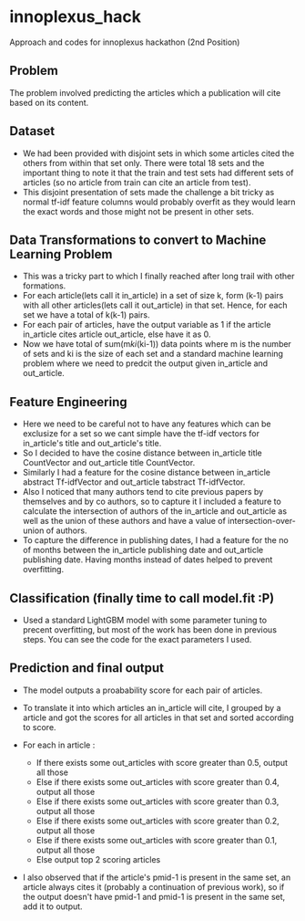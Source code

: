 # innoplexus_hack
Approach and codes for innoplexus hackathon (2nd Position)

## Problem
The problem involved predicting the articles which a publication will cite based on its content. 

## Dataset 
- We had been provided with disjoint sets in which some articles cited the others from within that set only. There were total 18 sets and the important thing to note it that the train and test sets had different sets of articles (so no article from train can cite an article from test). 
- This disjoint presentation of sets made the challenge a bit tricky as normal tf-idf feature columns would probably overfit as they would learn the exact words and those might not be present in other sets. 

## Data Transformations to convert to Machine Learning Problem
- This was a tricky part to which I finally reached after long trail with other formations. 
- For each article(lets call it in_article) in a set of size k, form (k-1) pairs with all other articles(lets call it out_article) in that set. Hence, for each set we have a total of k(k-1) pairs. 
- For each pair of articles, have the output variable as 1 if the article in_article cites article out_article, else have it as 0. 
- Now we have total of sum(m*ki*(ki-1)) data points where m is the number of sets and ki is the size of each set and a standard machine learning problem where we need to predcit the output given in_article and out_article. 

## Feature Engineering 
- Here we need to be careful not to have any features which can be exclusize for a set so we cant simple have the tf-idf vectors for in_article's title and out_article's title. 
- So I decided to have the cosine distance between in_article title CountVector and out_article title CountVector. 
- Similarly I had a feature for the cosine distance between in_article abstract Tf-idfVector and out_article tabstract Tf-idfVector. 
- Also I noticed that many authors tend to cite previous papers by themselves and by co authors, so to capture it I included a feature to calculate the intersection of authors of the in_article and out_article as well as the union of these authors and have a value of intersection-over-union of authors. 
- To capture the difference in publishing dates, I had a feature for the no of months between the in_article publishing date and out_article publishing date. Having months instead of dates helped to prevent overfitting. 

## Classification (finally time to call model.fit :P) 
- Used a standard LightGBM model with some parameter tuning to precent overfitting, but most of the work has been done in previous steps. You can see the code for the exact parameters I used. 

## Prediction and final output
- The model outputs a proabability score for each pair of articles. 
- To translate it into which articles an in_article will cite, I grouped by a article and got the scores for all articles in that set and sorted according to score. 
- For each in article : 
  - If there exists some out_articles with score greater than 0.5, output all those
  - Else if there exists some out_articles with score greater than 0.4, output all those
  - Else if there exists some out_articles with score greater than 0.3, output all those
  - Else if there exists some out_articles with score greater than 0.2, output all those
  - Else if there exists some out_articles with score greater than 0.1, output all those
  - Else output top 2 scoring articles 
  
- I also observed that if the article's pmid-1 is present in the same set, an article always cites it (probably a continuation of previous work), so if the output doesn't have pmid-1 and pmid-1 is present in the same set, add it to output. 



